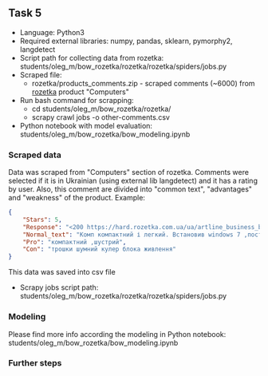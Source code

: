 ## Task 5

+ Language: Python3
+ Required external libraries: numpy, pandas, sklearn, pymorphy2, langdetect
+ Script path for collecting data from rozetka: students/oleg_m/bow_rozetka/rozetka/rozetka/spiders/jobs.py
+ Scraped file:
    + rozetka/products_comments.zip - scraped comments (~6000) from [rozetka](http://rozetka.ua) product "Computers"
+ Run bash command for scrapping:
    + cd students/oleg_m/bow_rozetka/rozetka/
    + scrapy crawl jobs -o other-comments.csv
+ Python notebook with model evaluation: students/oleg_m/bow_rozetka/bow_modeling.ipynb

### Scraped data

Data was scraped from "Computers" section of rozetka.
Comments were selected if it is in Ukrainian (using external lib langdetect) and it has a rating by user. Also, this comment are divided into "common text", "advantages" and "weakness" of the product.
Example:
```json
{
    "Stars": 5,
    "Response": "<200 https://hard.rozetka.com.ua/ua/artline_business_b21_v01/p10099870/comments/>",
    "Normal_text": "Комп компактний і легкий. Встановив windows 7 ,поставив всі драйвери ,працює як часики.Для прогулянок по просторам інтернету,перегляду відео,легких іграшок більш ніж достатньо.Хто буде ставити windows 8.1 або 10 в комплектацію входять диски з драйверами для цих операційок,правда треба буде скопіювати їх на флешку . #мояраспаковка",
    "Pro": "компактний ,шустрий",
    "Con": "трошки шумний кулер блока живлення"
} 
```
This data was saved into csv file
+ Scrapy jobs script path: students/oleg_m/bow_rozetka/rozetka/rozetka/spiders/jobs.py

### Modeling

Please find more info according the modeling in Python notebook: students/oleg_m/bow_rozetka/bow_modeling.ipynb

### Further steps